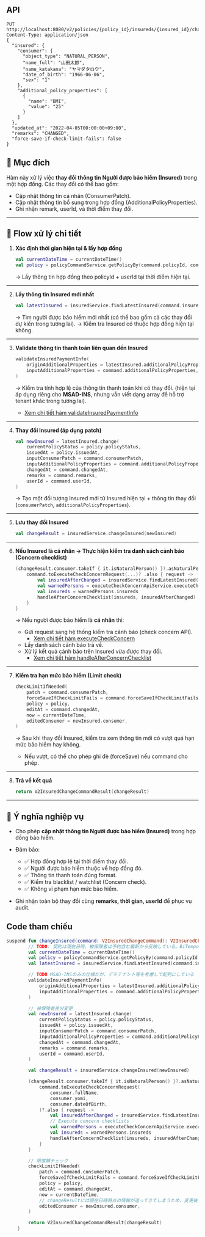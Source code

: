 ## API
```shell
PUT http://localhost:8080/v2/policies/{policy_id}/insureds/{insured_id}/change
Content-Type: application/json
{
  "insured": {
    "consumer": {
      "object_type": "NATURAL_PERSON",
      "name_full": "山田太郎",
      "name_katakana": "ヤマダタロウ",
      "date_of_birth": "1966-06-06",
      "sex": "1"
    },
    "additional_policy_properties": [
      {
        "name": "BMI",
        "value": "25"
      }
    ]
  },
  "updated_at": "2022-04-05T00:00:00+09:00",
  "remarks": "CHANGED",
  "force-save-if-check-limit-fails": false
}
```

## 📌 Mục đích

Hàm này xử lý việc **thay đổi thông tin Người được bảo hiểm (Insured)** trong một hợp đồng.
Các thay đổi có thể bao gồm:

* Cập nhật thông tin cá nhân (ConsumerPatch).
* Cập nhật thông tin bổ sung trong hợp đồng (AdditionalPolicyProperties).
* Ghi nhận remark, userId, và thời điểm thay đổi.

---

## 📌 Flow xử lý chi tiết

1. **Xác định thời gian hiện tại & lấy hợp đồng**

   ```kotlin
   val currentDateTime = currentDateTime()
   val policy = policyCommandService.getPolicyBy(command.policyId, command.userId, currentDateTime)
   ```

   → Lấy thông tin hợp đồng theo policyId + userId tại thời điểm hiện tại.

---

2. **Lấy thông tin Insured mới nhất**

   ```kotlin
   val latestInsured = insuredService.findLatestInsured(command.insuredId).validate(command.policyId)
   ```

   → Tìm người được bảo hiểm mới nhất (có thể bao gồm cả các thay đổi dự kiến trong tương lai).
   → Kiểm tra Insured có thuộc hợp đồng hiện tại không.

---

3. **Validate thông tin thanh toán liên quan đến Insured**

   ```kotlin
   validateInsuredPaymentInfo(
       originAdditionalProperties = latestInsured.additionalPolicyProperties,
       inputAdditionalProperties = command.additionalPolicyProperties,
   )
   ```
    
   → Kiểm tra tính hợp lệ của thông tin thanh toán khi có thay đổi.
   (hiện tại áp dụng riêng cho **MSAD-INS**, nhưng vẫn viết dạng array để hỗ trợ tenant khác trong tương lai).
    * [Xem chi tiết hàm validateInsuredPaymentInfo](validateInsuredPaymentInfo/index.md)
---

4. **Thay đổi Insured (áp dụng patch)**

   ```kotlin
   val newInsured = latestInsured.change(
       currentPolicyStatus = policy.policyStatus,
       issuedAt = policy.issuedAt,
       inputConsumerPatch = command.consumerPatch,
       inputAdditionalPolicyProperties = command.additionalPolicyProperties,
       changedAt = command.changedAt,
       remarks = command.remarks,
       userId = command.userId,
   )
   ```

   → Tạo một đối tượng Insured mới từ Insured hiện tại + thông tin thay đổi (`consumerPatch`, `additionalPolicyProperties`).

---

5. **Lưu thay đổi Insured**

   ```kotlin
   val changeResult = insuredService.changeInsured(newInsured)
   ```

---

6. **Nếu Insured là cá nhân → Thực hiện kiểm tra danh sách cảnh báo (Concern checklist)**

   ```kotlin
   (changeResult.consumer.takeIf { it.isNaturalPerson() }?.asNaturalPerson())?.let { consumer ->
       command.toExecuteCheckConcernRequest(...)? .also { request ->
           val insuredAfterChanged = insuredService.findLatestInsured(command.insuredId).validate(command.policyId)
           val warnedPersons = executeCheckConcernApiService.executeCheckConcern(request)
           val insureds = warnedPersons.insureds
           handleAfterConcernChecklist(insureds, insuredAfterChanged)
       }
   }
   ```

   → Nếu người được bảo hiểm là **cá nhân** thì:

    * Gửi request sang hệ thống kiểm tra cảnh báo (check concern API).
      * [Xem chi tiết hàm executeCheckConcern](executeCheckConcern/index.md)
    * Lấy danh sách cảnh báo trả về.
    * Xử lý kết quả cảnh báo trên Insured vừa được thay đổi.
      * [Xem chi tiết hàm handleAfterConcernChecklist](handleAfterConcernChecklist/index.md)

---

7. **Kiểm tra hạn mức bảo hiểm (Limit check)**

   ```kotlin
   checkLimitIfNeeded(
       patch = command.consumerPatch,
       forceSaveIfCheckLimitFails = command.forceSaveIfCheckLimitFails,
       policy = policy,
       editAt = command.changedAt,
       now = currentDateTime,
       editedConsumer = newInsured.consumer,
   )
   ```

   → Sau khi thay đổi Insured, kiểm tra xem thông tin mới có vượt quá hạn mức bảo hiểm hay không.

    * Nếu vượt, có thể cho phép ghi đè (forceSave) nếu command cho phép.

---

8. **Trả về kết quả**

   ```kotlin
   return V2InsuredChangeCommandResult(changeResult)
   ```

---

## 📌 Ý nghĩa nghiệp vụ

* Cho phép **cập nhật thông tin Người được bảo hiểm (Insured)** trong hợp đồng bảo hiểm.
* Đảm bảo:

    * ✅ Hợp đồng hợp lệ tại thời điểm thay đổi.
    * ✅ Người được bảo hiểm thuộc về hợp đồng đó.
    * ✅ Thông tin thanh toán đúng format.
    * ✅ Kiểm tra blacklist / watchlist (Concern check).
    * ✅ Không vi phạm hạn mức bảo hiểm.
* Ghi nhận toàn bộ thay đổi cùng **remarks, thời gian, userId** để phục vụ audit.

## Code tham chiếu
```kotlin
suspend fun changeInsured(command: V2InsuredChangeCommand): V2InsuredChangeCommandResult {
        // TODO: 契約は現在日時、被保険者は予約含む最新から反映している。BiTemporal的な不整合が想定されるため複雑な変更ケースでバグるかも
        val currentDateTime = currentDateTime()
        val policy = policyCommandService.getPolicyBy(command.policyId, command.userId, currentDateTime)
        val latestInsured = insuredService.findLatestInsured(command.insuredId).validate(command.policyId)

        // TODO MSAD-INSのみの仕様だが、デモテナント等を考慮して配列にしている
        validateInsuredPaymentInfo(
            originAdditionalProperties = latestInsured.additionalPolicyProperties,
            inputAdditionalProperties = command.additionalPolicyProperties,
        )

        // 被保険者差分変更
        val newInsured = latestInsured.change(
            currentPolicyStatus = policy.policyStatus,
            issuedAt = policy.issuedAt,
            inputConsumerPatch = command.consumerPatch,
            inputAdditionalPolicyProperties = command.additionalPolicyProperties,
            changedAt = command.changedAt,
            remarks = command.remarks,
            userId = command.userId,
        )

        val changeResult = insuredService.changeInsured(newInsured)

        (changeResult.consumer.takeIf { it.isNaturalPerson() }?.asNaturalPerson())?.let { consumer ->
            command.toExecuteCheckConcernRequest(
                consumer.fullName,
                consumer.yomi,
                consumer.dateOfBirth,
            )?.also { request ->
                val insuredAfterChanged = insuredService.findLatestInsured(command.insuredId).validate(command.policyId)
                // Execute concern checklists
                val warnedPersons = executeCheckConcernApiService.executeCheckConcern(request)
                val insureds = warnedPersons.insureds
                handleAfterConcernChecklist(insureds, insuredAfterChanged)
            }
        }

        // 限度額チェック
        checkLimitIfNeeded(
            patch = command.consumerPatch,
            forceSaveIfCheckLimitFails = command.forceSaveIfCheckLimitFails,
            policy = policy,
            editAt = command.changedAt,
            now = currentDateTime,
            // changeResultには現在日時時点の情報が返ってきてしまうため、変更後・登録前の値を使って限度額チェックする
            editedConsumer = newInsured.consumer,
        )

        return V2InsuredChangeCommandResult(changeResult)
    }
```